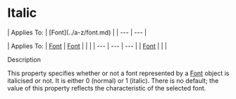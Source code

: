 




<h1 class="heading"><span class="name">Italic</span></h1>
| Applies To: | [Font](../a-z/font.md) |
| --- | ---  |

| Applies To: | [Font](../a-z/font.md) | [Font](../a-z/font.md) |  |  |
| --- | --- | ---  |
| [Font](../a-z/font.md) |  |  |


Description


This property specifies whether or not a font represented by a [Font](../a-z/font.md) object is italicised or not. It is either 0 (normal) or 1 (italic). There is no default; the value of this property reflects the characteristic of the selected font.



